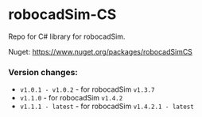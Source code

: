 # robocadSim-CS
Repo for C# library for robocadSim.

Nuget: https://www.nuget.org/packages/robocadSimCS

<h3>Version changes:</h3>  

- ```v1.0.1 - v1.0.2``` - for robocadSim ```v1.3.7```
- ```v1.1.0``` - for robocadSim ```v1.4.2```
- ```v1.1.1 - latest``` - for robocadSim ```v1.4.2.1 - latest```

